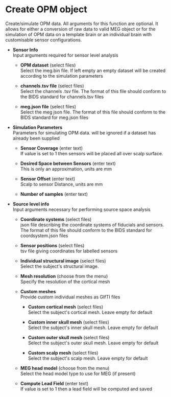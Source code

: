 # Create OPM object  
Create/simulate OPM data. All arguments for this function are optional. It allows for either a conversion of raw data to valid MEG object or for the simulation of OPM data on a template brain or an individual brain with customisable sensor configurations.   

* **Sensor Info**   
Input arguments required for sensor level analysis   

    * **OPM dataset** (select files)  
    Select the meg.bin file. If left empty an empty dataset will be created according to the simulation parameters   

    * **channels.tsv file** (select files)  
    Select the channels .tsv file. The format of this file should conform to the BIDS standard for channels.tsv files   

    * **meg.json file** (select files)  
    Select the meg  json file.  The format of this file should conform to the BIDS standard for meg.json files   

* **Simulation Parameters**   
Parameters for simulating OPM data. will be ignored if a dataset has already been supplied   

    * **Sensor Coverage** (enter text)  
    If value is set to 1 then sensors will be placed all over scalp surface.    

    * **Desired Space between Sensors** (enter text)  
    This is only an approximation, units are mm   

    * **Sensor Offset** (enter text)  
    Scalp to sensor Distance, units are mm   

    * **Number of samples** (enter text)  

* **Source level info**   
Input arguments necessary for performing source space analysis   

    * **Coordinate systems** (select files)  
    json file describing the coordinate systems of fiducials and sensors. The format of this file should conform to the BIDS standard for coordsystem.json files   

    * **Sensor positions** (select files)  
    tsv file giving coordinates for labelled sensors   

    * **Individual structural image** (select files)  
    Select the subject's structural image.   

    * **Mesh resolution** (choose from the menu)  
    Specify the resolution of the cortical mesh   

    * **Custom meshes**   
    Provide custom individual meshes as GIfTI files   

        * **Custom cortical mesh** (select files)  
        Select the subject's cortical mesh. Leave empty for default   

        * **Custom inner skull mesh** (select files)  
        Select the subject's inner skull mesh. Leave empty for default   

        * **Custom outer skull mesh** (select files)  
        Select the subject's outer skull mesh. Leave empty for default   

        * **Custom scalp mesh** (select files)  
        Select the subject's scalp mesh. Leave empty for default   

    * **MEG head model** (choose from the menu)  
    Select the head model type to use for MEG (if present)   

    * **Compute Lead Field** (enter text)  
    If value is set to 1 then a lead field will be computed and saved   
